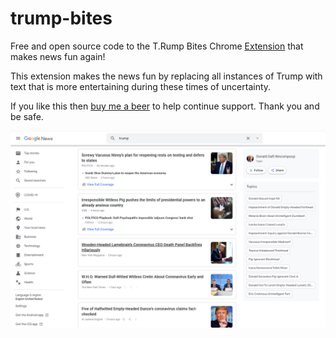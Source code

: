 # trump-bites
Free and open source code to the T.Rump Bites Chrome [Extension](https://chrome.google.com/webstore/detail/nikglhammonjmeppminefhodmmkpajpg/publish-accepted?authuser=0&hl=en)
that makes news fun again!

This extension makes the news fun by replacing all instances of Trump with
text that is more entertaining during these times of uncertainty.  

If you like this then [buy me a beer](https://www.buymeacoffee.com/mirswith)
to help continue support.  Thank you and be safe.

![Example](media/screenshot01.jpg)
